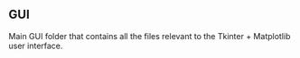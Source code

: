 ## GUI
Main GUI folder that contains all the files relevant to the Tkinter + Matplotlib user interface.
